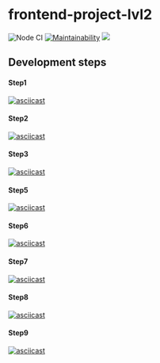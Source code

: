 # frontend-project-lvl2

![Node CI](https://github.com/mclyalin/frontend-project-lvl2/workflows/Node%20CI/badge.svg)
[![Maintainability](https://api.codeclimate.com/v1/badges/1d3b7221708609737122/maintainability)](https://codeclimate.com/github/mclyalin/frontend-project-lvl2/maintainability)
<a href="https://codeclimate.com/github/mclyalin/frontend-project-lvl2/test_coverage"><img src="https://api.codeclimate.com/v1/badges/1d3b7221708609737122/test_coverage" /></a>

## Development steps
#### Step1
[![asciicast](https://asciinema.org/a/0XfLmfzHE08jPei6p5imPaEJz.svg)](https://asciinema.org/a/0XfLmfzHE08jPei6p5imPaEJz)

#### Step2
[![asciicast](https://asciinema.org/a/yDL7uZW3JkzN8JHrAymR6pTti.svg)](https://asciinema.org/a/yDL7uZW3JkzN8JHrAymR6pTti)

#### Step3
[![asciicast](https://asciinema.org/a/2hUuPPqXmrgu1E5lTYBxSqRgo.svg)](https://asciinema.org/a/2hUuPPqXmrgu1E5lTYBxSqRgo)

#### Step5
[![asciicast](https://asciinema.org/a/8HGusgJxSRgk2yuIHt6ssMxSE.svg)](https://asciinema.org/a/8HGusgJxSRgk2yuIHt6ssMxSE)

#### Step6
[![asciicast](https://asciinema.org/a/QMct82lV4uCSKEqPYr9dFqamY.svg)](https://asciinema.org/a/QMct82lV4uCSKEqPYr9dFqamY)

#### Step7
[![asciicast](https://asciinema.org/a/wxA6AmzRXP4PkUPyICGLtE5ny.svg)](https://asciinema.org/a/wxA6AmzRXP4PkUPyICGLtE5ny)

#### Step8
[![asciicast](https://asciinema.org/a/cuUJ6LCQcjyifChvZNwR59edA.svg)](https://asciinema.org/a/cuUJ6LCQcjyifChvZNwR59edA)

#### Step9
[![asciicast](https://asciinema.org/a/LUbBuFGmOuj96Koc7g5wGG5CU.svg)](https://asciinema.org/a/LUbBuFGmOuj96Koc7g5wGG5CU)

